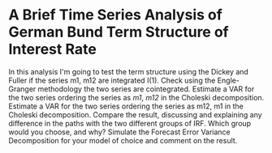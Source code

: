 # A Brief Time Series Analysis of German Bund Term Structure of Interest Rate
In this analysis I'm going to test the term structure using the Dickey and Fuller if the series m1, m12 are integrated I(1). Check using the Engle-Granger methodology the two series are cointegrated. Estimate a VAR for the two series ordering the series as *m1*, *m12* in the Choleski decomposition. 
Estimate a VAR for the two series ordering the series as m12, m1 in the Choleski decomposition. Compare the result, discussing and explaining any difference in the paths with the two different groups of IRF. Which group would you choose, and why? Simulate the Forecast Error Variance Decomposition for your model of choice and comment on the result.
